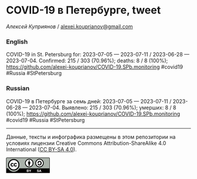 COVID-19 в Петербурге, tweet
============================

*Алексей Куприянов* /
<a href="mailto:alexei.kouprianov@gmail.com" class="email">alexei.kouprianov@gmail.com</a>

### English

<!-- COVID-19 in St. Petersburg for: 2023-07-05 --- 2023-07-11 / 2023-06-28 --- 2023-07-04. Сonfirmed: 215 / 303 (70.96%); hospitalized:  /   (); deaths: 8 / 8 (100%); https://github.com/alexei-kouprianov/COVID-19.SPb.monitoring #covid19 #Russia #StPetersburg -->

COVID-19 in St. Petersburg for: 2023-07-05 — 2023-07-11 / 2023-06-28 —
2023-07-04. Сonfirmed: 215 / 303 (70.96%); deaths: 8 / 8 (100%);
<a href="https://github.com/alexei-kouprianov/COVID-19.SPb.monitoring" class="uri">https://github.com/alexei-kouprianov/COVID-19.SPb.monitoring</a>
\#covid19 \#Russia \#StPetersburg

### Russian

<!-- COVID-19 в Петербурге за семь дней: 2023-07-05 --- 2023-07-11 / 2023-06-28 --- 2023-07-04. Выявлено: 215 / 303 (70.96%); госпитализировано:  /   (); умерших: 8 / 8 (100%); https://github.com/alexei-kouprianov/COVID-19.SPb.monitoring #covid19 #Russia #StPetersburg -->

COVID-19 в Петербурге за семь дней: 2023-07-05 — 2023-07-11 / 2023-06-28
— 2023-07-04. Выявлено: 215 / 303 (70.96%); умерших: 8 / 8 (100%);
<a href="https://github.com/alexei-kouprianov/COVID-19.SPb.monitoring" class="uri">https://github.com/alexei-kouprianov/COVID-19.SPb.monitoring</a>
\#covid19 \#Russia \#StPetersburg

------------------------------------------------------------------------

Данные, тексты и инфографика размещены в этом репозитории на условиях
лицензии Creative Commons Attribution-ShareAlike 4.0 International ([CC
BY-SA 4.0](https://creativecommons.org/licenses/by-sa/4.0/)).

![](../misc/CC-BY-SA-icon.png "CC-BY-SA")
